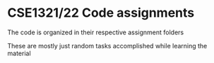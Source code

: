 # CSE1321/22 Code assignments

The code is organized in their respective assignment folders

These are mostly just random tasks accomplished while learning the material
